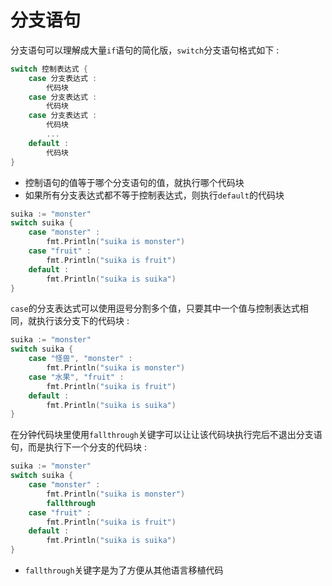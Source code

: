 # 分支语句
分支语句可以理解成大量`if`语句的简化版，`switch`分支语句格式如下 :  
```Go
switch 控制表达式 {
    case 分支表达式 :
        代码块
    case 分支表达式 :
        代码块
    case 分支表达式 :
        代码块
        ...
    default :
        代码块
}
```
* 控制语句的值等于哪个分支语句的值，就执行哪个代码块
* 如果所有分支表达式都不等于控制表达式，则执行`default`的代码块

```Go
suika := "monster"
switch suika {
    case "monster" :
        fmt.Println("suika is monster")
    case "fruit" :
        fmt.Println("suika is fruit")
    default :
        fmt.Println("suika is suika")
}
```

`case`的分支表达式可以使用逗号分割多个值，只要其中一个值与控制表达式相同，就执行该分支下的代码块 :  
```Go
suika := "monster"
switch suika {
    case "怪兽", "monster" :
        fmt.Println("suika is monster")
    case "水果", "fruit" :
        fmt.Println("suika is fruit")
    default :
        fmt.Println("suika is suika")
}
```

在分钟代码块里使用`fallthrough`关键字可以让让该代码块执行完后不退出分支语句，而是执行下一个分支的代码块 :  
```Go
suika := "monster"
switch suika {
    case "monster" :
        fmt.Println("suika is monster")
        fallthrough
    case "fruit" :
        fmt.Println("suika is fruit")
    default :
        fmt.Println("suika is suika")
}
```
* `fallthrough`关键字是为了方便从其他语言移植代码